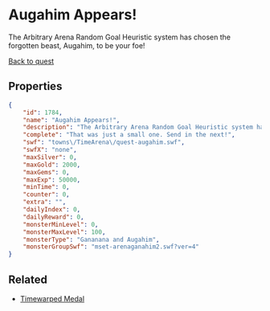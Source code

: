 # Augahim Appears!

The Arbitrary Arena Random Goal Heuristic system has chosen the forgotten beast, Augahim, to be your foe!

[Back to quest](../quests.md)

## Properties

```json
{
    "id": 1784,
    "name": "Augahim Appears!",
    "description": "The Arbitrary Arena Random Goal Heuristic system has chosen the forgotten beast, Augahim, to be your foe!",
    "complete": "That was just a small one. Send in the next!",
    "swf": "towns\/TimeArena\/quest-augahim.swf",
    "swfX": "none",
    "maxSilver": 0,
    "maxGold": 2000,
    "maxGems": 0,
    "maxExp": 50000,
    "minTime": 0,
    "counter": 0,
    "extra": "",
    "dailyIndex": 0,
    "dailyReward": 0,
    "monsterMinLevel": 0,
    "monsterMaxLevel": 100,
    "monsterType": "Gananana and Augahim",
    "monsterGroupSwf": "mset-arenaganahim2.swf?ver=4"
}
```

## Related

- [Timewarped Medal](../items/18514-timewarped-medal.md)

